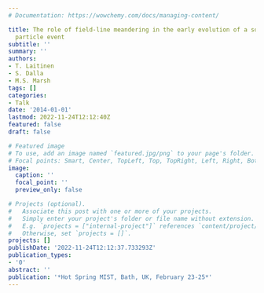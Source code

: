 ```yaml
---
# Documentation: https://wowchemy.com/docs/managing-content/

title: The role of field-line meandering in the early evolution of a solar energetic
  particle event
subtitle: ''
summary: ''
authors:
- T. Laitinen
- S. Dalla
- M.S. Marsh
tags: []
categories:
- Talk
date: '2014-01-01'
lastmod: 2022-11-24T12:12:40Z
featured: false
draft: false

# Featured image
# To use, add an image named `featured.jpg/png` to your page's folder.
# Focal points: Smart, Center, TopLeft, Top, TopRight, Left, Right, BottomLeft, Bottom, BottomRight.
image:
  caption: ''
  focal_point: ''
  preview_only: false

# Projects (optional).
#   Associate this post with one or more of your projects.
#   Simply enter your project's folder or file name without extension.
#   E.g. `projects = ["internal-project"]` references `content/project/deep-learning/index.md`.
#   Otherwise, set `projects = []`.
projects: []
publishDate: '2022-11-24T12:12:37.733293Z'
publication_types:
- '0'
abstract: ''
publication: '*Hot Spring MIST, Bath, UK, February 23-25*'
---
```

